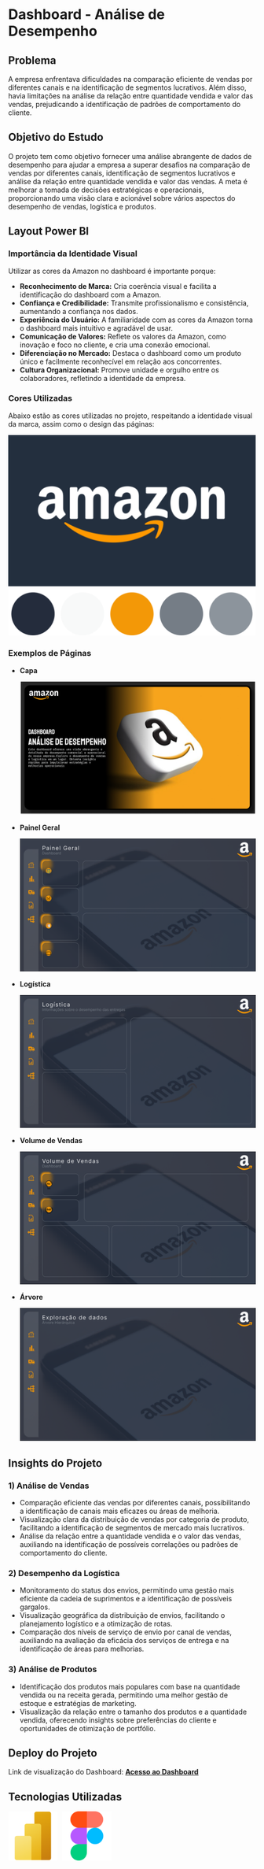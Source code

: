 # Dashboard - Análise de Desempenho

## Problema

A empresa enfrentava dificuldades na comparação eficiente de vendas por diferentes canais e na identificação de segmentos lucrativos. Além disso, havia limitações na análise da relação entre quantidade vendida e valor das vendas, prejudicando a identificação de padrões de comportamento do cliente.

## Objetivo do Estudo

O projeto tem como objetivo fornecer uma análise abrangente de dados de desempenho para ajudar a empresa a superar desafios na comparação de vendas por diferentes canais, identificação de segmentos lucrativos e análise da relação entre quantidade vendida e valor das vendas. A meta é melhorar a tomada de decisões estratégicas e operacionais, proporcionando uma visão clara e acionável sobre vários aspectos do desempenho de vendas, logística e produtos.

## Layout Power BI

### Importância da Identidade Visual

Utilizar as cores da Amazon no dashboard é importante porque:

- **Reconhecimento de Marca:** Cria coerência visual e facilita a identificação do dashboard com a Amazon.
- **Confiança e Credibilidade:** Transmite profissionalismo e consistência, aumentando a confiança nos dados.
- **Experiência do Usuário:** A familiaridade com as cores da Amazon torna o dashboard mais intuitivo e agradável de usar.
- **Comunicação de Valores:** Reflete os valores da Amazon, como inovação e foco no cliente, e cria uma conexão emocional.
- **Diferenciação no Mercado:** Destaca o dashboard como um produto único e facilmente reconhecível em relação aos concorrentes.
- **Cultura Organizacional:** Promove unidade e orgulho entre os colaboradores, refletindo a identidade da empresa.

### Cores Utilizadas

Abaixo estão as cores utilizadas no projeto, respeitando a identidade visual da marca, assim como o design das páginas:

![Paleta de Cores](<Imagens/Paleta de Cores.png>)

### Exemplos de Páginas

- **Capa**
  
  ![Texto alternativo](Imagens/Capa.png)

- **Painel Geral**
  
  ![Painel Geral](<Imagens/Painel Geral.png>)

- **Logística**
  
  ![Logística](Imagens/Logística.png)

- **Volume de Vendas**
  
  ![Volume de Vendas](Imagens/Volume_Vendas.png)

- **Árvore**
  
  ![Árvore](Imagens/Árvore.png)

## Insights do Projeto

### 1) Análise de Vendas

- Comparação eficiente das vendas por diferentes canais, possibilitando a identificação de canais mais eficazes ou áreas de melhoria.
- Visualização clara da distribuição de vendas por categoria de produto, facilitando a identificação de segmentos de mercado mais lucrativos.
- Análise da relação entre a quantidade vendida e o valor das vendas, auxiliando na identificação de possíveis correlações ou padrões de comportamento do cliente.

### 2) Desempenho da Logística

- Monitoramento do status dos envios, permitindo uma gestão mais eficiente da cadeia de suprimentos e a identificação de possíveis gargalos.
- Visualização geográfica da distribuição de envios, facilitando o planejamento logístico e a otimização de rotas.
- Comparação dos níveis de serviço de envio por canal de vendas, auxiliando na avaliação da eficácia dos serviços de entrega e na identificação de áreas para melhorias.

### 3) Análise de Produtos

- Identificação dos produtos mais populares com base na quantidade vendida ou na receita gerada, permitindo uma melhor gestão de estoque e estratégias de marketing.
- Visualização da relação entre o tamanho dos produtos e a quantidade vendida, oferecendo insights sobre preferências do cliente e oportunidades de otimização de portfólio.

## Deploy do Projeto

Link de visualização do Dashboard: **[Acesso ao Dashboard](https://app.powerbi.com/view?r=eyJrIjoiZDdiZTU3ZDEtNDI2YS00NDY1LTg0MWItMzA3Mzc4OWQxN2IyIiwidCI6IjE0Y2JkNWE3LWVjOTQtNDZiYS1iMzE0LWNjMGZjOTcyYTE2MSIsImMiOjh9)**

## Tecnologias Utilizadas

<img src="Imagens/PowerBI.png" alt="PowerBI" width="100" style="float:left; margin-right: 10px;"/>
<img src="Imagens/Figma.png" alt="Figma" width="100" style="float:left; margin-right: 10px;"/>
